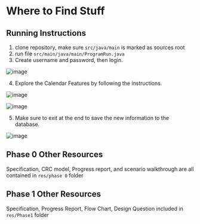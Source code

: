 # Where to Find Stuff
## Running Instructions
1. clone repository, make sure `src/java/main` is marked as sources root 
2. run file `src/main/java/main/ProgramRun.java`
3. Create username and password, then login. 

![image](https://user-images.githubusercontent.com/90633132/141837792-9cf13333-0cbd-451d-9f7f-42d57c1f5ff5.png)

4. Explore the Calendar Features by following the instructions.

![image](https://user-images.githubusercontent.com/90633132/141837869-6f03ad26-698a-4596-a20b-70bb54b4bfb1.png)

![image](https://user-images.githubusercontent.com/90633132/141838022-c14d2b31-b545-4fea-87d0-b314fc00fd70.png)

5. Make sure to exit at the end to save the new information to the database.

![image](https://user-images.githubusercontent.com/90633132/141838068-2592adb6-2f38-4b6d-9087-052c5c12ec7a.png)

## Phase 0 Other Resources
Specification, CRC model, Progress report, and scenario walkthrough are all contained in `res/phase 0` folder

## Phase 1 Other Resources
Specification, Progress Report, Flow Chart, Design Question included in `res/Phase1` folder
